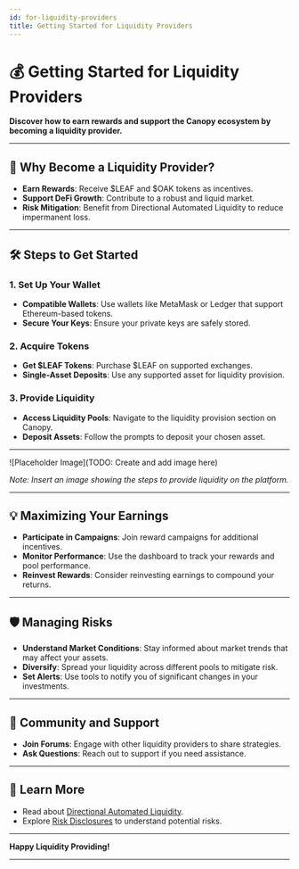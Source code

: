 ```yaml
---
id: for-liquidity-providers
title: Getting Started for Liquidity Providers
---
```


# 💰 Getting Started for Liquidity Providers

**Discover how to earn rewards and support the Canopy ecosystem by becoming a liquidity provider.**

---

## 🚀 **Why Become a Liquidity Provider?**

- **Earn Rewards**: Receive $LEAF and $OAK tokens as incentives.
- **Support DeFi Growth**: Contribute to a robust and liquid market.
- **Risk Mitigation**: Benefit from Directional Automated Liquidity to reduce impermanent loss.

---

## 🛠️ **Steps to Get Started**

### **1. Set Up Your Wallet**

- **Compatible Wallets**: Use wallets like MetaMask or Ledger that support Ethereum-based tokens.
- **Secure Your Keys**: Ensure your private keys are safely stored.

### **2. Acquire Tokens**

- **Get $LEAF Tokens**: Purchase $LEAF on supported exchanges.
- **Single-Asset Deposits**: Use any supported asset for liquidity provision.

### **3. Provide Liquidity**

- **Access Liquidity Pools**: Navigate to the liquidity provision section on Canopy.
- **Deposit Assets**: Follow the prompts to deposit your chosen asset.

---

![Placeholder Image](TODO: Create and add image here)

*Note: Insert an image showing the steps to provide liquidity on the platform.*

---

## 💡 **Maximizing Your Earnings**

- **Participate in Campaigns**: Join reward campaigns for additional incentives.
- **Monitor Performance**: Use the dashboard to track your rewards and pool performance.
- **Reinvest Rewards**: Consider reinvesting earnings to compound your returns.

---

## 🛡️ **Managing Risks**

- **Understand Market Conditions**: Stay informed about market trends that may affect your assets.
- **Diversify**: Spread your liquidity across different pools to mitigate risk.
- **Set Alerts**: Use tools to notify you of significant changes in your investments.

---

## 🤝 **Community and Support**

- **Join Forums**: Engage with other liquidity providers to share strategies.
- **Ask Questions**: Reach out to support if you need assistance.

---

## 📖 **Learn More**

- Read about [Directional Automated Liquidity](../key-features/directional-automated-liquidity).
- Explore [Risk Disclosures](../risk-disclosure/volatility-risks) to understand potential risks.

---

**Happy Liquidity Providing!**

---
